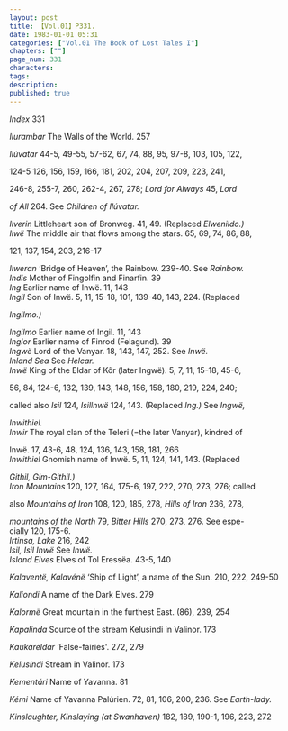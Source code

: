 ```yaml
---
layout: post
title: 【Vol.01】P331.
date: 1983-01-01 05:31
categories: ["Vol.01 The Book of Lost Tales I"]
chapters: [""]
page_num: 331
characters: 
tags: 
description: 
published: true
---
```


<p style="text-indent: 0;">
<I>Index</I> 331
</p>

<I>Ilurambar</I> The Walls of the World. 257

<I>Ilúvatar</I> 44-5, 49-55, 57-62, 67, 74, 88, 95, 97-8, 103, 105, 122,

124-5 126, 156, 159, 166, 181, 202, 204, 207, 209, 223, 241,

246-8, 255-7, 260, 262-4, 267, 278; <I>Lord for Always</I> 45, <I>Lord</I>

<I>of All</I> 264. See <I>Children of Ilúvatar.</I>

<I>Ilverin   </I> Littleheart son of Bronweg. 41, 49. (Replaced <I>Elwenildo.)<BR>Ilwë</I> The middle air that flows among the stars. 65, 69, 74, 86, 88,

121, 137, 154, 203, 216-17

<I>Ilweran   </I> ‘Bridge of Heaven’, the Rainbow. 239-40. See <I>Rainbow.<BR>Indis   </I> Mother of Fingolfin and Finarfin. 39<BR><I>Ing   </I> Earlier name of Inwë. 11, 143<BR><I>Ingil  </I> Son of Inwë. 5, 11, 15-18, 101, 139-40, 143, 224. (Replaced

<I>Ingilmo.)</I>

<I>Ingilmo   </I> Earlier name of Ingil. 11, 143<BR><I>Inglor  </I> Earlier name of Finrod (Felagund). 39<BR><I>Ingwë </I> Lord of the Vanyar. 18, 143, 147, 252. See <I>Inwë.<BR>Inland Sea   </I> See <I>Helcar.<BR>Inwë </I> King of the Eldar of Kôr (later Ingwë). 5, 7, 11, 15-18, 45-6,

56, 84, 124-6, 132, 139, 143, 148, 156, 158, 180, 219, 224, 240;

called also <I>Isil</I> 124, <I>Isillnwë</I> 124, 143. (Replaced <I>Ing.)</I> See <I>Ingwë,</I>

<I>Inwithiel.<BR>Inwir  </I> The royal clan of the Teleri (=the later Vanyar), kindred of

Inwë. 17, 43-6, 48, 124, 136, 143, 158, 181, 266<BR><I>Inwithiel  </I> Gnomish name of Inwë. 5, 11, 124, 141, 143. (Replaced

<I>Githil, Gim-Githil.)<BR>Iron Mountains   </I> 120, 127, 164, 175-6, 197, 222, 270, 273, 276; called

also <I>Mountains of Iron</I> 108, 120, 185, 278, <I>Hills of Iron</I> 236, 278,

<I>mountains of the North</I> 79, <I>Bitter Hills</I> 270, 273, 276. See espe- <BR>cially 120, 175-6.<BR><I>Irtinsa, Lake  </I> 216, 242<BR><I>Isil, Isil Inwë </I> See <I>Inwë.<BR>Island Elves  </I> Elves of Tol Eressëa. 43-5, 140

<I>Kalaventë, Kalavénë</I> ‘Ship of Light’, a name of the Sun. 210, 222, 249-50

<I>Kaliondi   </I> A name of the Dark Elves. 279

<I>Kalormë</I> Great mountain in the furthest East. (86), 239, 254

<I>Kapalinda   </I> Source of the stream Kelusindi in Valinor. 173

<I>Kaukareldar   </I> ‘False-fairies'. 272, 279

<I>Kelusindi  </I> Stream in Valinor. 173

<I>Kementári   </I> Name of Yavanna. 81

<I>Kémi</I> Name of Yavanna Palúrien. 72, 81, 106, 200, 236. See <I>Earth-lady.</I>

<I>Kinslaughter, Kinslaying (at Swanhaven)</I> 182, 189, 190-1, 196, 223, 272

